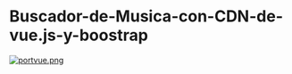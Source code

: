# Buscador-de-Musica-con-CDN-de-vue.js-y-boostrap

[![portvue.png](https://i.postimg.cc/BQYXXb36/portvue.png)](https://postimg.cc/0bS848bR)
